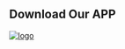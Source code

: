 ## Download Our APP
[![logo](/images/download.png)](https://drive.google.com/file/d/1coWv_elDyS0B5nwXGGVA60iGad-53E43/view)